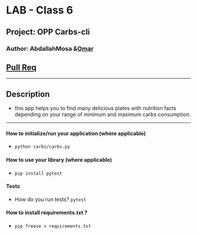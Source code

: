 
# LAB - Class 6
## Project: OPP Carbs-cli

### Author: AbdallahMosa &[Omar](github.com/dee-desu)
## [Pull Req]()

---
## Description 
- this app helps you to find many delicious plates with nutrition facts depending on your range of minimum and maximum carbs consumption.
---



#### How to initialize/run your application (where applicable)
- `python carbs/carbs.py`

#### How to use your library (where applicable)
- `pip install pytest`

#### Tests
- How do you run tests? `pytest`
#### How to install requirements.txt ? 
- `pip freeze > requirements.txt`


